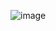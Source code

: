 ![image](https://user-images.githubusercontent.com/112846401/196115769-e8d131b0-ed00-4685-8b6d-9c170f0e9afe.png)
